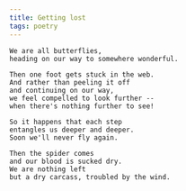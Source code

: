 ```yaml
---
title: Getting lost
tags: poetry
---
```


    We are all butterflies,
    heading on our way to somewhere wonderful.

    Then one foot gets stuck in the web.
    And rather than peeling it off
    and continuing on our way,
    we feel compelled to look further --
    when there's nothing further to see!

    So it happens that each step
    entangles us deeper and deeper.
    Soon we'll never fly again.

    Then the spider comes
    and our blood is sucked dry.
    We are nothing left
    but a dry carcass, troubled by the wind.


